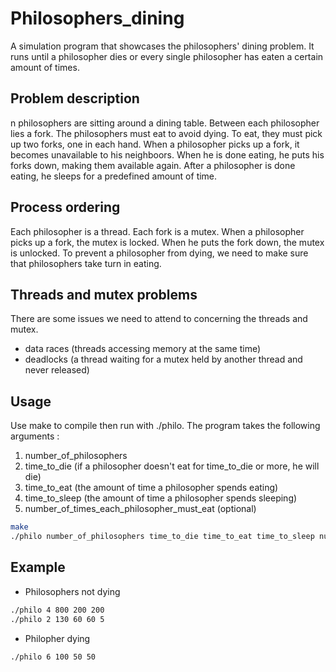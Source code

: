 # Philosophers_dining

A simulation program that showcases the philosophers' dining problem. It runs until a philosopher dies or every 
single philosopher has eaten a certain amount of times.

## Problem description
n philosophers are sitting around a dining table. Between each philosopher lies a fork. The philosophers
must eat to avoid dying. To eat, they must pick up two forks, one in each hand. When a philosopher picks up a fork,
it becomes unavailable to his neighboors. When he is done eating, he puts his forks down, making them available
again. After a philosopher is done eating, he sleeps for a predefined amount of time.

## Process ordering
Each philosopher is a thread. Each fork is a mutex. When a philosopher picks up a fork, the mutex is locked.
When he puts the fork down, the mutex is unlocked. To prevent a philosopher from dying, we need to make sure that
philosophers take turn in eating.

## Threads and mutex problems
There are some issues we need to attend to concerning the threads and mutex.
* data races (threads accessing memory at the same time)
* deadlocks (a thread waiting for a mutex held by another thread and never released)

## Usage
Use make to compile then run with ./philo. The program takes the following arguments :
1) number_of_philosophers 
2) time_to_die (if a philosopher doesn't eat for time_to_die or more, he will die)
3) time_to_eat (the amount of time a philosopher spends eating)
4) time_to_sleep (the amount of time a philosopher spends sleeping)
5) number_of_times_each_philosopher_must_eat (optional)

```bash
make
./philo number_of_philosophers time_to_die time_to_eat time_to_sleep number_of_times_each_philosopher_must_eat
```
## Example
* Philosophers not dying
``` bash
./philo 4 800 200 200
./philo 2 130 60 60 5
```
* Philopher dying
``` bash
./philo 6 100 50 50
```
